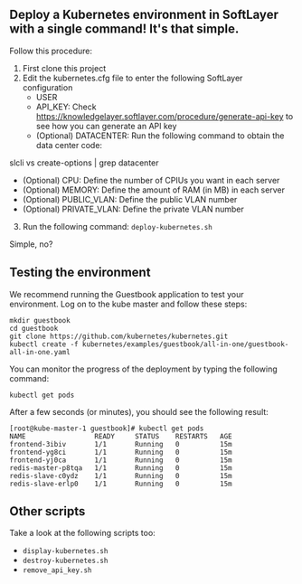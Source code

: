 ## Deploy a Kubernetes environment in SoftLayer with a single command! It's that simple.

Follow this procedure:

1. First clone this project
2. Edit the kubernetes.cfg file to enter the following SoftLayer configuration
   * USER
   * API_KEY: Check https://knowledgelayer.softlayer.com/procedure/generate-api-key to see how you can generate an API key
   * (Optional) DATACENTER: Run the following command to obtain the data center code:

slcli vs create-options | grep datacenter


   * (Optional) CPU: Define the number of CPIUs you want in each server
   * (Optional) MEMORY: Define the amount of RAM (in MB) in each server
   * (Optional) PUBLIC_VLAN: Define the public VLAN number
   * (Optional) PRIVATE_VLAN: Define the private VLAN number

3. Run the following command:
`deploy-kubernetes.sh`

Simple, no?

## Testing the environment 

We recommend running the Guestbook application to test your environment.
Log on to the kube master and follow these steps:

    mkdir guestbook
    cd guestbook
    git clone https://github.com/kubernetes/kubernetes.git
    kubectl create -f kubernetes/examples/guestbook/all-in-one/guestbook-all-in-one.yaml

You can monitor the progress of the deployment by typing the following command:

    kubectl get pods

After a few seconds (or minutes), you should see the following result:

    [root@kube-master-1 guestbook]# kubectl get pods
    NAME                 READY     STATUS    RESTARTS   AGE
    frontend-3ibiv       1/1       Running   0          15m
    frontend-yg8ci       1/1       Running   0          15m
    frontend-yj0ca       1/1       Running   0          15m
    redis-master-p8tqa   1/1       Running   0          15m
    redis-slave-c0ydz    1/1       Running   0          15m
    redis-slave-erlp0    1/1       Running   0          15m

## Other scripts

Take a look at the following scripts too:

* `display-kubernetes.sh`
* `destroy-kubernetes.sh`
* `remove_api_key.sh`
